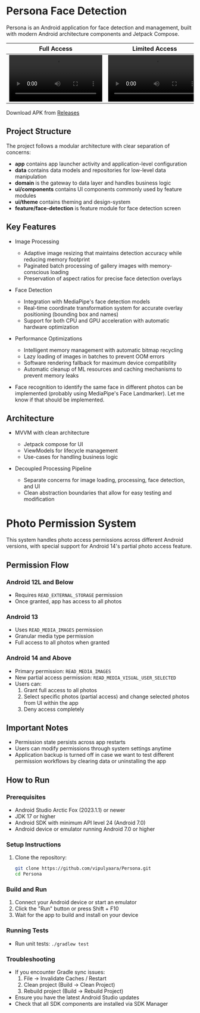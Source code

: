 # Persona Face Detection

Persona is an Android application for face detection and management, built with modern Android architecture components and Jetpack Compose.


| Full Access | Limited Access | Access Denied |
|:-----------:|:-------------:|:--------------:|
| <video src="https://github.com/user-attachments/assets/274ec590-fab2-4bd5-874b-35feb5fec66e" width="250"/> | <video src="https://github.com/user-attachments/assets/f718188c-a513-466c-9be2-c99fa3365ffa" width="250"/> | <video src="https://github.com/user-attachments/assets/ee2a3418-43ed-49ce-a849-96028876c332" width="250"/> |



Download APK from [Releases](https://github.com/vipulyaara/Persona/releases/tag/v0.0.1)

## Project Structure

The project follows a modular architecture with clear separation of concerns:

- **app** contains app launcher activity and application-level configuration
- **data** contains data models and repositories for low-level data manipulation
- **domain** is the gateway to data layer and handles business logic
- **ui/components** contains UI components commonly used by feature modules
- **ui/theme** contains theming and design-system
- **feature/face-detection** is feature module for face detection screen

## Key Features

- Image Processing
  - Adaptive image resizing that maintains detection accuracy while reducing memory footprint
  - Paginated batch processing of gallery images with memory-conscious loading
  - Preservation of aspect ratios for precise face detection overlays

- Face Detection
  - Integration with MediaPipe's face detection models
  - Real-time coordinate transformation system for accurate overlay positioning (bounding box and names)
  - Support for both CPU and GPU acceleration with automatic hardware optimization

- Performance Optimizations
  - Intelligent memory management with automatic bitmap recycling
  - Lazy loading of images in batches to prevent OOM errors
  - Software rendering fallback for maximum device compatibility
  - Automatic cleanup of ML resources and caching mechanisms to prevent memory leaks
 
- Face recognition to identify the same face in different photos can be implemented (probably using MediaPipe's Face Landmarker). Let me know if that should be implemented.

## Architecture

- MVVM with clean architecture
  - Jetpack compose for UI
  - ViewModels for lifecycle management
  - Use-cases for handling business logic

- Decoupled Processing Pipeline
  - Separate concerns for image loading, processing, face detection, and UI
  - Clean abstraction boundaries that allow for easy testing and modification


# Photo Permission System

This system handles photo access permissions across different Android versions, with special support for Android 14's partial photo access feature.

## Permission Flow

### Android 12L and Below
- Requires `READ_EXTERNAL_STORAGE` permission
- Once granted, app has access to all photos

### Android 13
- Uses `READ_MEDIA_IMAGES` permission
- Granular media type permission
- Full access to all photos when granted

### Android 14 and Above
- Primary permission: `READ_MEDIA_IMAGES`
- New partial access permission: `READ_MEDIA_VISUAL_USER_SELECTED`
- Users can:
  1. Grant full access to all photos
  2. Select specific photos (partial access) and change selected photos from UI within the app
  3. Deny access completely

## Important Notes
- Permission state persists across app restarts
- Users can modify permissions through system settings anytime
- Application backup is turned off in case we want to test different permission workflows by clearing data or uninstalling the app


## How to Run

### Prerequisites
- Android Studio Arctic Fox (2023.1.1) or newer
- JDK 17 or higher
- Android SDK with minimum API level 24 (Android 7.0)
- Android device or emulator running Android 7.0 or higher

### Setup Instructions
1. Clone the repository:
   ```bash
   git clone https://github.com/vipulyaara/Persona.git
   cd Persona
   ```

### Build and Run
1. Connect your Android device or start an emulator
2. Click the "Run" button or press Shift + F10
3. Wait for the app to build and install on your device

### Running Tests
- Run unit tests: `./gradlew test`

### Troubleshooting
- If you encounter Gradle sync issues:
  1. File -> Invalidate Caches / Restart
  2. Clean project (Build -> Clean Project)
  3. Rebuild project (Build -> Rebuild Project)
- Ensure you have the latest Android Studio updates
- Check that all SDK components are installed via SDK Manager


